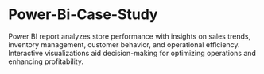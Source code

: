 # Power-Bi-Case-Study
Power BI report analyzes store performance with insights on sales trends, inventory management, customer behavior, and operational efficiency. Interactive visualizations aid decision-making for optimizing operations and enhancing profitability.
